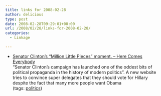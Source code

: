 ```yaml
---
title: links for 2008-02-28
author: delicious
type: post
date: 2008-02-28T09:29:01+00:00
url: /2008/02/28/links-for-2008-02-28/
categories:
  - Linkage

---
```

  * <div>
      <a href="http://www.shirky.com/herecomeseverybody/2008/02/senator-clintons-million-littl.html">Senator Clinton&#8217;s &#8220;Million Little Pieces&#8221; moment. &#8211; Here Comes Everybody</a>
    </div>
    
    <div>
      &#8220;Senator Clinton&#8217;s campaign has launched one of the oddest bits of political propaganda in the history of modern politics&#8221;. A new website tries to convince super delegates that they should vote for Hillary despite the fact that many more people want Obama
    </div>
    
    <div>
      (tags: <a href="http://del.icio.us/tazzzzz/politics">politics</a>)
    </div>